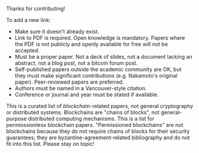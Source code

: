Thanks for contributing!

To add a new link:

 * Make sure it doesn't already exist.
 * Link to PDF is required. Open knowledge is mandatory. Papers where the PDF
   is not publicly and openly available for free will not be accepted.
 * Must be a proper paper. Not a deck of slides, not a document lacking an
   abstract, not a blog post, not a bitcoin forum post.
 * Self-published papers outside the academic community are OK, but they must
   make significant contributions (e.g. Nakamoto's original paper).
   Peer-reviewed papers are preferred.
 * Authors must be named in a Vancouver-style citation.
 * Conference or journal and year must be stated if available.

This is a curated list of *blockchain*-related papers, not general cryptography
or distributed systems. Blockchains are "chains of blocks", not general-purpose
distributed computing mechanisms. This is a list for permiossionless
blockchain papers. "Permissioned blockchains" are not blockchains because they
do not require chains of blocks for their security guarantees; they are
byzantine-agreement-related bibliography and do not fit into this list. Please
stay on topic!
